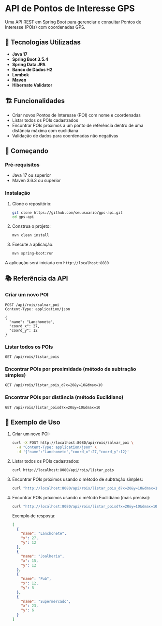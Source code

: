 # API de Pontos de Interesse GPS

Uma API REST em Spring Boot para gerenciar e consultar Pontos de Interesse (POIs) com coordenadas GPS.

## 🚀 Tecnologias Utilizadas

- **Java 17**
- **Spring Boot 3.5.4**
- **Spring Data JPA**
- **Banco de Dados H2**
- **Lombok**
- **Maven**
- **Hibernate Validator**

## 🏗️ Funcionalidades

- Criar novos Pontos de Interesse (POI) com nome e coordenadas
- Listar todos os POIs cadastrados
- Encontrar POIs próximos a um ponto de referência dentro de uma distância máxima com euclidiana 
- Validação de dados para coordenadas não negativas

## 🚀 Começando

### Pré-requisitos
- Java 17 ou superior
- Maven 3.6.3 ou superior

### Instalação

1. Clone o repositório:
   ```bash
   git clone https://github.com/seuusuario/gps-api.git
   cd gps-api
   ```

2. Construa o projeto:
   ```bash
   mvn clean install
   ```

3. Execute a aplicação:
   ```bash
   mvn spring-boot:run
   ```

A aplicação será iniciada em `http://localhost:8080`

## 📚 Referência da API

### Criar um novo POI
```http
POST /api/rois/salvar_poi
Content-Type: application/json

{
  "name": "Lanchonete",
  "coord_x": 27,
  "coord_y": 12
}
```

### Listar todos os POIs
```http
GET /api/rois/listar_pois
```

### Encontrar POIs por proximidade (método de subtração simples)
```http
GET /api/rois/listar_pois_d?x=20&y=10&dmax=10
```

### Encontrar POIs por distância (método Euclidiano)
```http
GET /api/rois/listar_poisd?x=20&y=10&dmax=10
```

## 📝 Exemplo de Uso

1. Criar um novo POI:
   ```bash
   curl -X POST http://localhost:8080/api/rois/salvar_poi \
     -H "Content-Type: application/json" \
     -d '{"name":"Lanchonete","coord_x":27,"coord_y":12}'
   ```

2. Listar todos os POIs cadastrados:
   ```bash
   curl http://localhost:8080/api/rois/listar_pois
   ```

3. Encontrar POIs próximos usando o método de subtração simples:
   ```bash
   curl "http://localhost:8080/api/rois/listar_pois_d?x=20&y=10&dmax=10"
   ```

4. Encontrar POIs próximos usando o método Euclidiano (mais preciso):
   ```bash
   curl "http://localhost:8080/api/rois/listar_poisd?x=20&y=10&dmax=10"
   ```
   
   Exemplo de resposta:
   ```json
   [
     {
       "name": "Lanchonete",
       "x": 27,
       "y": 12
     },
     {
       "name": "Joalheria",
       "x": 15,
       "y": 12
     },
     {
       "name": "Pub",
       "x": 12,
       "y": 8
     },
     {
       "name": "Supermercado",
       "x": 23,
       "y": 6
     }
   ]
   ```
